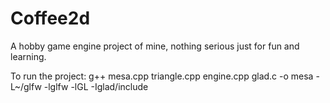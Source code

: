 # Coffee2d
A hobby game engine project of mine, nothing serious just for fun and learning.

To run the project:
g++ mesa.cpp triangle.cpp engine.cpp glad.c -o mesa -L~/glfw -lglfw -lGL -Iglad/include
